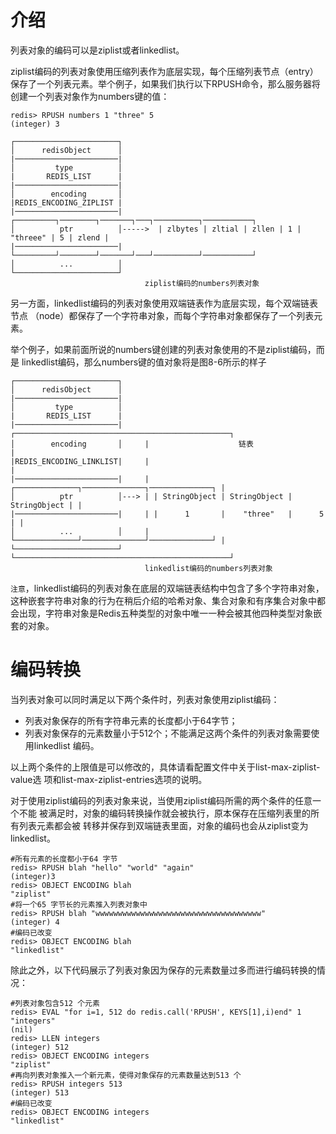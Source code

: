 # 介绍
列表对象的编码可以是ziplist或者linkedlist。

ziplist编码的列表对象使用压缩列表作为底层实现，每个压缩列表节点（entry）保存了一个列表元素。举个例子，如果我们执行以下RPUSH命令，那么服务器将创建一个列表对象作为numbers键的值：

```shell
redis> RPUSH numbers 1 "three" 5
(integer) 3
```

```
┌───────────────────────┐
│      redisObject      │
|───────────────────────|        
│         type          │      
|       REDIS_LIST      |    
|───────────────────────|  
│        encoding       │  
|REDIS_ENCODING_ZIPLIST | 
|───────────────────────|        ┌─────────┐────────┐───────┐───┐──────────┐───────────┐
│          ptr          │----->  | zlbytes | zltial | zllen | 1 | "threee" | 5 | zlend |
|───────────────────────|        └─────────┘────────┘───────┘───┘──────────┘───────────┘ 
│          ...          │         
└───────────────────────┘         
                              ziplist编码的numbers列表对象
```

另一方面，linkedlist编码的列表对象使用双端链表作为底层实现，每个双端链表节点
（node）都保存了一个字符串对象，而每个字符串对象都保存了一个列表元素。

举个例子，如果前面所说的numbers键创建的列表对象使用的不是ziplist编码，而是
linkedlist编码，那么numbers键的值对象将是图8-6所示的样子

```
┌───────────────────────┐
│      redisObject      │
|───────────────────────|        
│         type          │      
|       REDIS_LIST      |    
|───────────────────────|     ┌────────────────────────────────────────────────┐
│        encoding       │     |                    链表                        | 
|REDIS_ENCODING_LINKLIST|     |                                                |
|───────────────────────|     | ┌──────────────┐──────────────┐──────────────┐ |
│          ptr          │---> | | StringObject | StringObject | StringObject | |
|───────────────────────|     | |      1       |    "three"   |      5       | |
│          ...          │     | └──────────────┘──────────────┘──────────────┘ |
└───────────────────────┘     └────────────────────────────────────────────────┘
                              linkedlist编码的numbers列表对象
```
`注意`，linkedlist编码的列表对象在底层的双端链表结构中包含了多个字符串对象，这种嵌套字符串对象的行为在稍后介绍的哈希对象、集合对象和有序集合对象中都会出现，字符串对象是Redis五种类型的对象中唯一一种会被其他四种类型对象嵌套的对象。

# 编码转换
当列表对象可以同时满足以下两个条件时，列表对象使用ziplist编码：
* 列表对象保存的所有字符串元素的长度都小于64字节；
* 列表对象保存的元素数量小于512个；不能满足这两个条件的列表对象需要使用linkedlist
编码。

以上两个条件的上限值是可以修改的，具体请看配置文件中关于list-max-ziplist-value选
项和list-max-ziplist-entries选项的说明。

对于使用ziplist编码的列表对象来说，当使用ziplist编码所需的两个条件的任意一个不能
被满足时，对象的编码转换操作就会被执行，原本保存在压缩列表里的所有列表元素都会被
转移并保存到双端链表里面，对象的编码也会从ziplist变为linkedlist。

```shell
#所有元素的长度都小于64 字节
redis> RPUSH blah "hello" "world" "again"
(integer)3
redis> OBJECT ENCODING blah
"ziplist"
#将一个65 字节长的元素推入列表对象中
redis> RPUSH blah "wwwwwwwwwwwwwwwwwwwwwwwwwwwwwwwwwwwww"
(integer) 4
#编码已改变
redis> OBJECT ENCODING blah
"linkedlist"
```

除此之外，以下代码展示了列表对象因为保存的元素数量过多而进行编码转换的情况：

```shell
#列表对象包含512 个元素
redis> EVAL "for i=1, 512 do redis.call('RPUSH', KEYS[1],i)end" 1 "integers"
(nil)
redis> LLEN integers
(integer) 512
redis> OBJECT ENCODING integers
"ziplist"
#再向列表对象推入一个新元素，使得对象保存的元素数量达到513 个
redis> RPUSH integers 513
(integer) 513
#编码已改变
redis> OBJECT ENCODING integers
"linkedlist"
```

